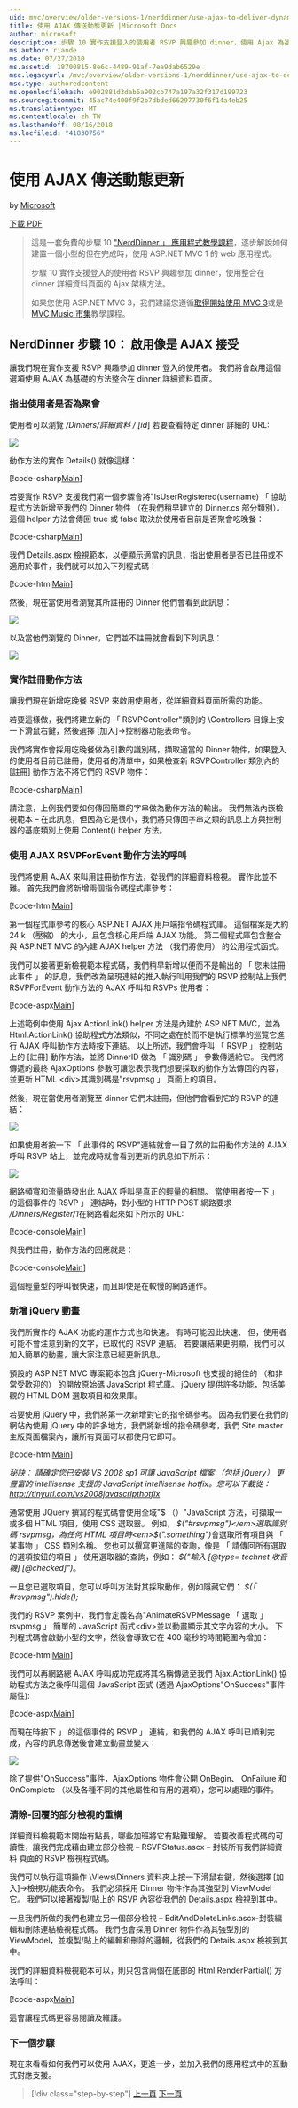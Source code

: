 ```yaml
---
uid: mvc/overview/older-versions-1/nerddinner/use-ajax-to-deliver-dynamic-updates
title: 使用 AJAX 傳送動態更新 |Microsoft Docs
author: microsoft
description: 步驟 10 實作支援登入的使用者 RSVP 興趣參加 dinner，使用 Ajax 為基礎的方法整合在 dinner 詳細資料...
ms.author: riande
ms.date: 07/27/2010
ms.assetid: 18700815-8e6c-4489-91af-7ea9dab6529e
msc.legacyurl: /mvc/overview/older-versions-1/nerddinner/use-ajax-to-deliver-dynamic-updates
msc.type: authoredcontent
ms.openlocfilehash: e902881d3dab6a902cb747a197a32f317d199723
ms.sourcegitcommit: 45ac74e400f9f2b7dbded66297730f6f14a4eb25
ms.translationtype: MT
ms.contentlocale: zh-TW
ms.lasthandoff: 08/16/2018
ms.locfileid: "41830756"
---
```

<a name="use-ajax-to-deliver-dynamic-updates"></a>使用 AJAX 傳送動態更新
====================
by [Microsoft](https://github.com/microsoft)

[下載 PDF](http://aspnetmvcbook.s3.amazonaws.com/aspnetmvc-nerdinner_v1.pdf)

> 這是一套免費的步驟 10 ["NerdDinner 」 應用程式教學課程](introducing-the-nerddinner-tutorial.md)，逐步解說如何建置一個小型的但在完成時，使用 ASP.NET MVC 1 的 web 應用程式。
> 
> 步驟 10 實作支援登入的使用者 RSVP 興趣參加 dinner，使用整合在 dinner 詳細資料頁面的 Ajax 架構方法。
> 
> 如果您使用 ASP.NET MVC 3，我們建議您遵循[取得開始使用 MVC 3](../../older-versions/getting-started-with-aspnet-mvc3/cs/intro-to-aspnet-mvc-3.md)或是[MVC Music 市集](../../older-versions/mvc-music-store/mvc-music-store-part-1.md)教學課程。


## <a name="nerddinner-step-10-ajax-enabling-rsvps-accepts"></a>NerdDinner 步驟 10： 啟用像是 AJAX 接受

讓我們現在實作支援 RSVP 興趣參加 dinner 登入的使用者。 我們將會啟用這個選項使用 AJAX 為基礎的方法整合在 dinner 詳細資料頁面。

### <a name="indicating-whether-the-user-is-rsvpd"></a>指出使用者是否為聚會

使用者可以瀏覽 */Dinners/詳細資料 / [id*] 若要查看特定 dinner 詳細的 URL:

![](use-ajax-to-deliver-dynamic-updates/_static/image1.png)

動作方法的實作 Details() 就像這樣：

[!code-csharp[Main](use-ajax-to-deliver-dynamic-updates/samples/sample1.cs)]

若要實作 RSVP 支援我們第一個步驟會將"IsUserRegistered(username) 「 協助程式方法新增至我們的 Dinner 物件 （在我們稍早建立的 Dinner.cs 部分類別）。 這個 helper 方法會傳回 true 或 false 取決於使用者目前是否聚會吃晚餐：

[!code-csharp[Main](use-ajax-to-deliver-dynamic-updates/samples/sample2.cs)]

我們 Details.aspx 檢視範本，以便顯示適當的訊息，指出使用者是否已註冊或不適用於事件，我們就可以加入下列程式碼：

[!code-html[Main](use-ajax-to-deliver-dynamic-updates/samples/sample3.html)]

然後，現在當使用者瀏覽其所註冊的 Dinner 他們會看到此訊息：

![](use-ajax-to-deliver-dynamic-updates/_static/image2.png)

以及當他們瀏覽的 Dinner，它們並不註冊就會看到下列訊息：

![](use-ajax-to-deliver-dynamic-updates/_static/image3.png)

### <a name="implementing-the-register-action-method"></a>實作註冊動作方法

讓我們現在新增吃晚餐 RSVP 來啟用使用者，從詳細資料頁面所需的功能。

若要這樣做，我們將建立新的 「 RSVPController"類別的 \Controllers 目錄上按一下滑鼠右鍵，然後選擇 [加入]-&gt;控制器功能表命令。

我們將實作會採用吃晚餐做為引數的識別碼，擷取適當的 Dinner 物件，如果登入的使用者目前已註冊，使用者的清單中，如果檢查新 RSVPController 類別內的 [註冊] 動作方法不將它們的 RSVP 物件：

[!code-csharp[Main](use-ajax-to-deliver-dynamic-updates/samples/sample4.cs)]

請注意，上例我們要如何傳回簡單的字串做為動作方法的輸出。 我們無法內嵌檢視範本 – 在此訊息，但因為它是很小，我們將只傳回字串之類的訊息上方與控制器的基底類別上使用 Content() helper 方法。

### <a name="calling-the-rsvpforevent-action-method-using-ajax"></a>使用 AJAX RSVPForEvent 動作方法的呼叫

我們將使用 AJAX 來叫用註冊動作方法，從我們的詳細資料檢視。 實作此並不難。 首先我們會將新增兩個指令碼程式庫參考：

[!code-html[Main](use-ajax-to-deliver-dynamic-updates/samples/sample5.html)]

第一個程式庫參考的核心 ASP.NET AJAX 用戶端指令碼程式庫。 這個檔案是大約 24 k （壓縮） 的大小，且包含核心用戶端 AJAX 功能。 第二個程式庫包含整合與 ASP.NET MVC 的內建 AJAX helper 方法 （我們將使用） 的公用程式函式。

我們可以接著更新檢視範本程式碼，我們稍早新增以便而不是輸出的 「 您未註冊此事件 」 的訊息，我們改為呈現連結的推入執行叫用我們的 RSVP 控制站上我們 RSVPForEvent 動作方法的 AJAX 呼叫和 RSVPs 使用者：

[!code-aspx[Main](use-ajax-to-deliver-dynamic-updates/samples/sample6.aspx)]

上述範例中使用 Ajax.ActionLink() helper 方法是內建於 ASP.NET MVC，並為 Html.ActionLink() 協助程式方法類似，不同之處在於而不是執行標準的巡覽它進行 AJAX 呼叫動作方法時按下連結。 以上所述，我們會呼叫 「 RSVP 」 控制站上的 [註冊] 動作方法，並將 DinnerID 做為 「 識別碼 」 參數傳遞給它。 我們將傳遞的最終 AjaxOptions 參數可讓您表示我們想要採取的動作方法傳回的內容，並更新 HTML &lt;div&gt;其識別碼是"rsvpmsg 」 頁面上的項目。

然後，現在當使用者瀏覽至 dinner 它們未註冊，但他們會看到它的 RSVP 的連結：

![](use-ajax-to-deliver-dynamic-updates/_static/image4.png)

如果使用者按一下 「 此事件的 RSVP"連結就會一目了然的註冊動作方法的 AJAX 呼叫 RSVP 站上，並完成時就會看到更新的訊息如下所示：

![](use-ajax-to-deliver-dynamic-updates/_static/image5.png)

網路頻寬和流量時發出此 AJAX 呼叫是真正的輕量的相關。 當使用者按一下 」 的這個事件的 RSVP 」 連結時，對小型的 HTTP POST 網路要求 */Dinners/Register/1*在網路看起來如下所示的 URL:

[!code-console[Main](use-ajax-to-deliver-dynamic-updates/samples/sample7.cmd)]

與我們註冊，動作方法的回應就是：

[!code-console[Main](use-ajax-to-deliver-dynamic-updates/samples/sample8.cmd)]

這個輕量型的呼叫很快速，而且即使是在較慢的網路運作。

### <a name="adding-a-jquery-animation"></a>新增 jQuery 動畫

我們所實作的 AJAX 功能的運作方式也和快速。 有時可能因此快速、 但，使用者可能不會注意到新的文字，已取代的 RSVP 連結。 若要讓結果更明顯，我們可以加入簡單的動畫，讓大家注意已經更新訊息。

預設的 ASP.NET MVC 專案範本包含 jQuery-Microsoft 也支援的絕佳的 （和非常受歡迎的） 的開放原始碼 JavaScript 程式庫。 jQuery 提供許多功能，包括美觀的 HTML DOM 選取項目和效果庫。

若要使用 jQuery 中，我們將第一次新增對它的指令碼參考。 因為我們要在我們的網站內使用 jQuery 中的許多地方，我們將新增的指令碼參考，我們 Site.master 主版頁面檔案內，讓所有頁面可以都使用它即可。

[!code-html[Main](use-ajax-to-deliver-dynamic-updates/samples/sample9.html)]

*秘訣︰ 請確定您已安裝 VS 2008 sp1 可讓 JavaScript 檔案 （包括 jQuery） 更豐富的 intellisense 支援的 JavaScript intellisense hotfix。您可以下載從： http://tinyurl.com/vs2008javascripthotfix*

通常使用 JQuery 撰寫的程式碼會使用全域"$ （）"JavaScript 方法，可擷取一或多個 HTML 項目，使用 CSS 選取器。 例如， <em>$("#rsvpmsg")</em>選取識別碼 rsvpmsg，為任何 HTML 項目時<em>$(".something")</em>會選取所有項目與 「 某事物 」 CSS 類別名稱。 您也可以撰寫更進階的查詢，像是 「 請傳回所有選取的選項按鈕的項目 」 使用選取器的查詢，例如： <em>$("輸入 [@type= technet 收音機] [@checked]")</em>。

一旦您已選取項目，您可以呼叫方法對其採取動作，例如隱藏它們： *$(「 #rsvpmsg").hide();*

我們的 RSVP 案例中，我們會定義名為"AnimateRSVPMessage 「 選取 」 rsvpmsg 」 簡單的 JavaScript 函式&lt;div&gt;並以動畫顯示其文字內容的大小。 下列程式碼會啟動小型的文字，然後會導致它在 400 毫秒的時間範圍內增加：

[!code-html[Main](use-ajax-to-deliver-dynamic-updates/samples/sample10.html)]

我們可以再網路總 AJAX 呼叫成功完成將其名稱傳遞至我們 Ajax.ActionLink() 協助程式方法之後呼叫這個 JavaScript 函式 (透過 AjaxOptions"OnSuccess"事件屬性):

[!code-aspx[Main](use-ajax-to-deliver-dynamic-updates/samples/sample11.aspx)]

而現在時按下 」 的這個事件的 RSVP 」 連結，和我們的 AJAX 呼叫已順利完成，內容的訊息傳送後會建立動畫並變大：

![](use-ajax-to-deliver-dynamic-updates/_static/image6.png)

除了提供"OnSuccess"事件，AjaxOptions 物件會公開 OnBegin、 OnFailure 和 OnComplete （以及各種不同的其他屬性和有用的選項），您可以處理的事件。

### <a name="cleanup---refactor-out-a-rsvp-partial-view"></a>清除-回覆的部分檢視的重構

詳細資料檢視範本開始有點長，哪些加班將它有點難理解。 若要改善程式碼的可讀性，讓我們完成藉由建立部分檢視 – RSVPStatus.ascx – 封裝所有我們詳細資料 頁面的 RSVP 檢視程式碼。

我們可以執行這項操作 \Views\Dinners 資料夾上按一下滑鼠右鍵，然後選擇 [加入]-&gt;檢視功能表命令。 我們必須採用 Dinner 物件作為其強型別 ViewModel 它。 我們可以接著複製/貼上的 RSVP 內容從我們的 Details.aspx 檢視到其中。

一旦我們所做的我們也建立另一個部分檢視 – EditAndDeleteLinks.ascx-封裝編輯和刪除連結檢視程式碼。 我們也會採用 Dinner 物件作為其強型別的 ViewModel，並複製/貼上的編輯和刪除的邏輯，從我們的 Details.aspx 檢視到其中。

我們的詳細資料檢視範本可以，則只包含兩個在底部的 Html.RenderPartial() 方法呼叫：

[!code-aspx[Main](use-ajax-to-deliver-dynamic-updates/samples/sample12.aspx)]

這會讓程式碼更容易閱讀及維護。

### <a name="next-step"></a>下一個步驟

現在來看看如何我們可以使用 AJAX，更進一步，並加入我們的應用程式中的互動式對應支援。

> [!div class="step-by-step"]
> [上一頁](secure-applications-using-authentication-and-authorization.md)
> [下一頁](use-ajax-to-implement-mapping-scenarios.md)

